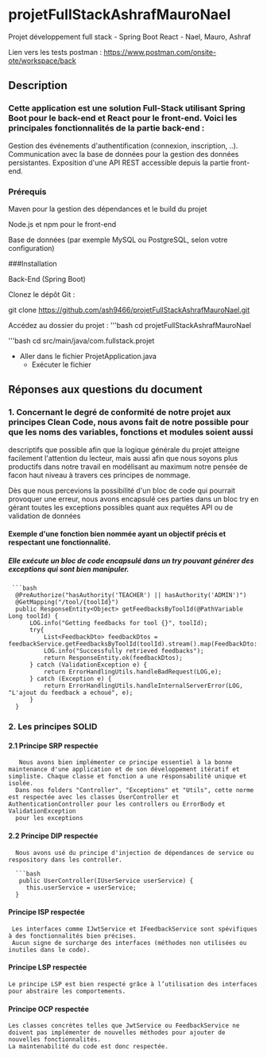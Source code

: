 # projetFullStackAshrafMauroNael
Projet développement full stack - Spring Boot React - Nael, Mauro, Ashraf


Lien vers les tests postman : https://www.postman.com/onsite-ote/workspace/back

## Description

### Cette application est une solution Full-Stack utilisant Spring Boot pour le back-end et React pour le front-end. Voici les principales fonctionnalités de la partie back-end :
Gestion des événements d'authentification (connexion, inscription, ..).
Communication avec la base de données pour la gestion des données persistantes.
Exposition d'une API REST accessible depuis la partie front-end.

### Prérequis

Maven pour la gestion des dépendances et le build du projet

Node.js et npm pour le front-end

Base de données (par exemple MySQL ou PostgreSQL, selon votre configuration)

###Installation

Back-End (Spring Boot)

Clonez le dépôt Git :

git clone https://github.com/ash9466/projetFullStackAshrafMauroNael.git

Accédez au dossier du projet :
  '''bash
  cd projetFullStackAshrafMauroNael

  '''bash
  cd src/main/java/com.fullstack.projet

  - Aller dans le fichier ProjetApplication.java
    - Exécuter le fichier

## Réponses aux questions du document

  ### 1. Concernant le degré de conformité de notre projet aux principes Clean Code, nous avons fait de notre possible pour que les noms des variables, fonctions et modules soient aussi
  descriptifs que possible afin que la logique générale du projet atteigne facilement l'attention du lecteur, mais aussi afin que nous soyons plus productifs dans notre travail en modélisant
  au maximum notre pensée de facon haut niveau à travers ces principes de nommage.

  Dès que nous percevions la possibilité d'un bloc de code qui pourrait provoquer une erreur, nous avons encapsulé ces parties dans un bloc try en gérant toutes les exceptions possibles quant aux requêtes API ou de validation de données 

   #### Exemple d'une fonction bien nommée ayant un objectif précis et respectant une fonctionnalité.
   
   ##### Elle exécute un bloc de code encapsulé dans un try pouvant générer des exceptions qui sont bien manipuler.
   
     ```bash
      @PreAuthorize("hasAuthority('TEACHER') || hasAuthority('ADMIN')")
      @GetMapping("/tool/{toolId}")
      public ResponseEntity<Object> getFeedbacksByToolId(@PathVariable Long toolId) {
          LOG.info("Getting feedbacks for tool {}", toolId);
          try{
              List<FeedbackDto> feedbackDtos = feedbackService.getFeedbacksByToolId(toolId).stream().map(FeedbackDto::fromFeedback).toList();
              LOG.info("Successfully retrieved feedbacks");
              return ResponseEntity.ok(feedbackDtos);
          } catch (ValidationException e) {
              return ErrorHandlingUtils.handleBadRequest(LOG,e);
          } catch (Exception e) {
              return ErrorHandlingUtils.handleInternalServerError(LOG, "L'ajout du feedback a echoué", e);
          }
      }

  ### 2. Les principes SOLID

  #### 2.1 Principe SRP respectée

       Nous avons bien implémenter ce principe essentiel à la bonne maintenance d'une application et de son développement itératif et simpliste. Chaque classe et fonction a une résponsabilité unique et isolée.
      Dans nos folders "Controller", "Exceptions" et "Utils", cette norme est respectée avec les classes UserController et AuthenticationController pour les controllers ou ErrorBody et ValidationException
      pour les exceptions

  #### 2.2 Principe DIP respectée

      Nous avons usé du principe d'injection de dépendances de service ou respository dans les controller.

      ```bash
       public UserController(IUserService userService) {
         this.userService = userService;
      }

  #### Principe ISP respectée

     Les interfaces comme IJwtService et IFeedbackService sont spévifiques à des fonctionnalités bien précises.
     Aucun signe de surcharge des interfaces (méthodes non utilisées ou inutiles dans le code).

  #### Principe LSP respectée
  
    Le principe LSP est bien respecté grâce à l’utilisation des interfaces pour abstraire les comportements.
     
  #### Principe OCP respectée
    
    Les classes concrètes telles que JwtService ou FeedbackService ne doivent pas implémenter de nouvelles méthodes pour ajouter de nouvelles fonctionnalités. 
    La maintenabilité du code est donc respectée.
